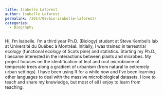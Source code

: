 ```yaml
---
title: Isabelle Laforest
author: Isabelle Laforest
permalink: /2014/09/bio-isabelle-laforest/
categories:
  - Biography
---
```

Hi, I&#8217;m Isabelle. I&#8217;m a third year Ph.D. (Biology) student at Steve Kembel&#8217;s lab at Université du Québec à Montréal. Initially, I was trained in terrestrial ecology (functional ecology of Scots pine) and statistics. Starting my Ph.D., I became interested in the interactions between plants and microbes. My project focuses on the identification of leaf and root microbiome of temperate trees along a gradient of urbanism (from natural to extremely urban settings). I have been using R for a while now and I&#8217;ve been learning other languages to deal with the massive microbiological datasets. I love to teach and share my knowledge, but most of all I enjoy to learn from teaching.

